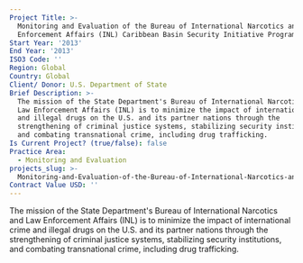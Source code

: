 ```yaml
---
Project Title: >-
  Monitoring and Evaluation of the Bureau of International Narcotics and Law
  Enforcement Affairs (INL) Caribbean Basin Security Initiative Program
Start Year: '2013'
End Year: '2013'
ISO3 Code: ''
Region: Global
Country: Global
Client/ Donor: U.S. Department of State
Brief Description: >-
  The mission of the State Department's Bureau of International Narcotics and
  Law Enforcement Affairs (INL) is to minimize the impact of international crime
  and illegal drugs on the U.S. and its partner nations through the
  strengthening of criminal justice systems, stabilizing security institutions,
  and combating transnational crime, including drug trafficking.
Is Current Project? (true/false): false
Practice Area:
  - Monitoring and Evaluation
projects_slug: >-
  Monitoring-and-Evaluation-of-the-Bureau-of-International-Narcotics-and-Law-Enforcement-Affairs-(INL)-Caribbean-Basin-Security-Initiative-Program
Contract Value USD: ''
---
```

The mission of the State Department's Bureau of International Narcotics and Law Enforcement Affairs (INL) is to minimize the impact of international crime and illegal drugs on the U.S. and its partner nations through the strengthening of criminal justice systems, stabilizing security institutions, and combating transnational crime, including drug trafficking.